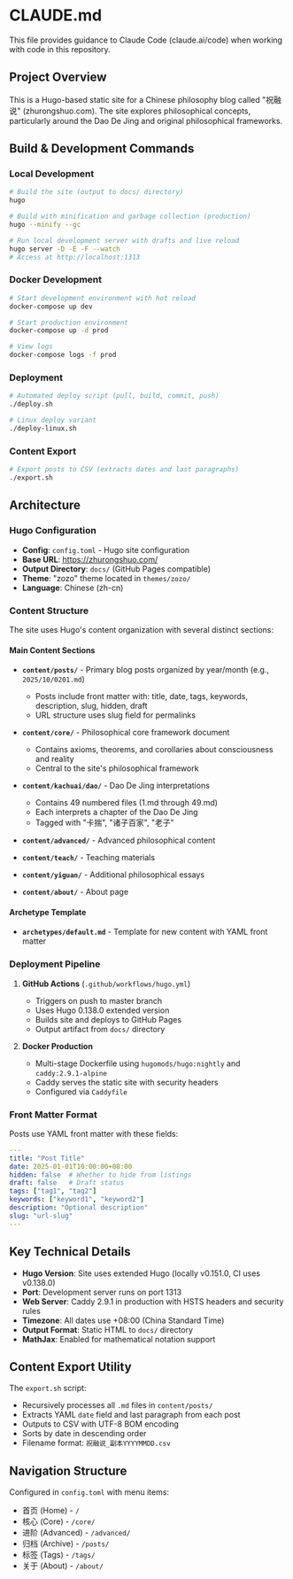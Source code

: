 # CLAUDE.md

This file provides guidance to Claude Code (claude.ai/code) when working with code in this repository.

## Project Overview

This is a Hugo-based static site for a Chinese philosophy blog called "祝融说" (zhurongshuo.com). The site explores philosophical concepts, particularly around the Dao De Jing and original philosophical frameworks.

## Build & Development Commands

### Local Development

```bash
# Build the site (output to docs/ directory)
hugo

# Build with minification and garbage collection (production)
hugo --minify --gc

# Run local development server with drafts and live reload
hugo server -D -E -F --watch
# Access at http://localhost:1313
```

### Docker Development

```bash
# Start development environment with hot reload
docker-compose up dev

# Start production environment
docker-compose up -d prod

# View logs
docker-compose logs -f prod
```

### Deployment

```bash
# Automated deploy script (pull, build, commit, push)
./deploy.sh

# Linux deploy variant
./deploy-linux.sh
```

### Content Export

```bash
# Export posts to CSV (extracts dates and last paragraphs)
./export.sh
```

## Architecture

### Hugo Configuration

- **Config**: `config.toml` - Hugo site configuration
- **Base URL**: <https://zhurongshuo.com/>
- **Output Directory**: `docs/` (GitHub Pages compatible)
- **Theme**: "zozo" theme located in `themes/zozo/`
- **Language**: Chinese (zh-cn)

### Content Structure

The site uses Hugo's content organization with several distinct sections:

#### Main Content Sections

- **`content/posts/`** - Primary blog posts organized by year/month (e.g., `2025/10/0201.md`)
  - Posts include front matter with: title, date, tags, keywords, description, slug, hidden, draft
  - URL structure uses slug field for permalinks

- **`content/core/`** - Philosophical core framework document
  - Contains axioms, theorems, and corollaries about consciousness and reality
  - Central to the site's philosophical framework

- **`content/kachuai/dao/`** - Dao De Jing interpretations
  - Contains 49 numbered files (1.md through 49.md)
  - Each interprets a chapter of the Dao De Jing
  - Tagged with "卡揣", "诸子百家", "老子"

- **`content/advanced/`** - Advanced philosophical content
- **`content/teach/`** - Teaching materials
- **`content/yiguan/`** - Additional philosophical essays
- **`content/about/`** - About page

#### Archetype Template

- **`archetypes/default.md`** - Template for new content with YAML front matter

### Deployment Pipeline

1. **GitHub Actions** (`.github/workflows/hugo.yml`)
   - Triggers on push to master branch
   - Uses Hugo 0.138.0 extended version
   - Builds site and deploys to GitHub Pages
   - Output artifact from `docs/` directory

2. **Docker Production**
   - Multi-stage Dockerfile using `hugomods/hugo:nightly` and `caddy:2.9.1-alpine`
   - Caddy serves the static site with security headers
   - Configured via `Caddyfile`

### Front Matter Format

Posts use YAML front matter with these fields:

```yaml
---
title: "Post Title"
date: 2025-01-01T10:00:00+08:00
hidden: false  # Whether to hide from listings
draft: false   # Draft status
tags: ["tag1", "tag2"]
keywords: ["keyword1", "keyword2"]
description: "Optional description"
slug: "url-slug"
---
```

## Key Technical Details

- **Hugo Version**: Site uses extended Hugo (locally v0.151.0, CI uses v0.138.0)
- **Port**: Development server runs on port 1313
- **Web Server**: Caddy 2.9.1 in production with HSTS headers and security rules
- **Timezone**: All dates use +08:00 (China Standard Time)
- **Output Format**: Static HTML to `docs/` directory
- **MathJax**: Enabled for mathematical notation support

## Content Export Utility

The `export.sh` script:

- Recursively processes all `.md` files in `content/posts/`
- Extracts YAML `date` field and last paragraph from each post
- Outputs to CSV with UTF-8 BOM encoding
- Sorts by date in descending order
- Filename format: `祝融说_副本YYYYMMDD.csv`

## Navigation Structure

Configured in `config.toml` with menu items:

- 首页 (Home) - `/`
- 核心 (Core) - `/core/`
- 进阶 (Advanced) - `/advanced/`
- 归档 (Archive) - `/posts/`
- 标签 (Tags) - `/tags/`
- 关于 (About) - `/about/`
